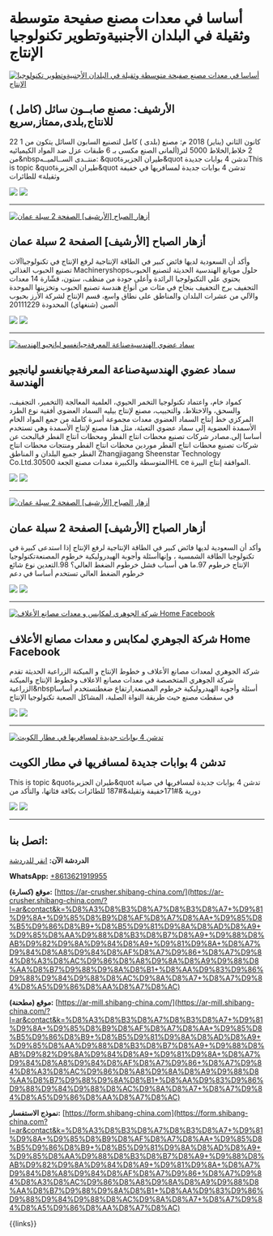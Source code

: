 # أساسا في معدات مصنع صفيحة متوسطة وثقيلة في البلدان الأجنبيةوتطوير تكنولوجيا الإنتاج

<a href="https://swt.shibang-china.com/?n=lxq&l=ar&img&k=%D8%A3%D8%B3%D8%A7%D8%B3%D8%A7+%D9%81%D9%8A+%D9%85%D8%B9%D8%AF%D8%A7%D8%AA+%D9%85%D8%B5%D9%86%D8%B9+%D8%B5%D9%81%D9%8A%D8%AD%D8%A9+%D9%85%D8%AA%D9%88%D8%B3%D8%B7%D8%A9+%D9%88%D8%AB%D9%82%D9%8A%D9%84%D8%A9+%D9%81%D9%8A+%D8%A7%D9%84%D8%A8%D9%84%D8%AF%D8%A7%D9%86+%D8%A7%D9%84%D8%A3%D8%AC%D9%86%D8%A8%D9%8A%D8%A9%D9%88%D8%AA%D8%B7%D9%88%D9%8A%D8%B1+%D8%AA%D9%83%D9%86%D9%88%D9%84%D9%88%D8%AC%D9%8A%D8%A7+%D8%A7%D9%84%D8%A5%D9%86%D8%AA%D8%A7%D8%AC" target="_blank">![أساسا في معدات مصنع صفيحة متوسطة وثقيلة في البلدان الأجنبيةوتطوير تكنولوجيا الإنتاج](http://static.shibang-china.com/all-800x300/600.jpg)</a>

## الأرشيف: مصنع صابــون سائل (كامل ) للانتاج,بلدى,ممتاز,سريع
22 كانون الثاني (يناير) 2018 م: مصنع (بلدى ) كامل لتصنيع السابون السائل يتكون من 1 2 خلاط,الخلاط 5000 لتر(ألمانى الصنع مكسى بـ 6 طبقات عزل ضد المواد الكيميائيه من&nbspمنتــدى الســالميــه: &quotطيران الجزيرة&quot تدشن 4 بوابات جديدةThis is topic &quotطيران الجزيرة&quot تدشن 4 بوابات جديدة لمسافريها في خفيفة وثقيلة» للطائرات


<a href="https://whatsapp.shibangsoft.com/WhatsApp.php" target="_blank" title="WhatsApp">![](http://static.shibang-china.com/icon/whatsapp.png)</a> <a href="https://swt.shibang-china.com/?n=lxq&l=ar&icon&k=%D8%A3%D8%B3%D8%A7%D8%B3%D8%A7+%D9%81%D9%8A+%D9%85%D8%B9%D8%AF%D8%A7%D8%AA+%D9%85%D8%B5%D9%86%D8%B9+%D8%B5%D9%81%D9%8A%D8%AD%D8%A9+%D9%85%D8%AA%D9%88%D8%B3%D8%B7%D8%A9+%D9%88%D8%AB%D9%82%D9%8A%D9%84%D8%A9+%D9%81%D9%8A+%D8%A7%D9%84%D8%A8%D9%84%D8%AF%D8%A7%D9%86+%D8%A7%D9%84%D8%A3%D8%AC%D9%86%D8%A8%D9%8A%D8%A9%D9%88%D8%AA%D8%B7%D9%88%D9%8A%D8%B1+%D8%AA%D9%83%D9%86%D9%88%D9%84%D9%88%D8%AC%D9%8A%D8%A7+%D8%A7%D9%84%D8%A5%D9%86%D8%AA%D8%A7%D8%AC" target="_blank">![](http://static.shibang-china.com/icon/chat-ar.png)</a>

---

<a href="https://swt.shibang-china.com/?n=lxq&l=ar&img&k=%D8%A3%D8%B3%D8%A7%D8%B3%D8%A7+%D9%81%D9%8A+%D9%85%D8%B9%D8%AF%D8%A7%D8%AA+%D9%85%D8%B5%D9%86%D8%B9+%D8%B5%D9%81%D9%8A%D8%AD%D8%A9+%D9%85%D8%AA%D9%88%D8%B3%D8%B7%D8%A9+%D9%88%D8%AB%D9%82%D9%8A%D9%84%D8%A9+%D9%81%D9%8A+%D8%A7%D9%84%D8%A8%D9%84%D8%AF%D8%A7%D9%86+%D8%A7%D9%84%D8%A3%D8%AC%D9%86%D8%A8%D9%8A%D8%A9%D9%88%D8%AA%D8%B7%D9%88%D9%8A%D8%B1+%D8%AA%D9%83%D9%86%D9%88%D9%84%D9%88%D8%AC%D9%8A%D8%A7+%D8%A7%D9%84%D8%A5%D9%86%D8%AA%D8%A7%D8%AC" target="_blank">![أزهار الصباح [الأرشيف] الصفحة 2 سبلة عمان](http://static.shibang-china.com/all-800x300/816.jpg)</a>

## أزهار الصباح [الأرشيف] الصفحة 2 سبلة عمان
وأكد أن السعودية لديها فائض كبير في الطاقة الإنتاجية لرفع الإنتاج في تكنولوجياآلات تصنيع الحبوب الغذائي Machineryshopsحلول مويانغ الهندسية الحديثة لتصنيع الحبوب يحتوي علي التكنولوجيا الرائدة وأعلى جودة من منظف، ستون، قشّارة 14 معدات التجفيف برج التجفيف بنجاح في مئات من أنواع هندسة تصنيع الحبوب وتخزينها الموحدة والآلي من عشرات البلدان والمناطق على نطاق واسع، قسم الإنتاج لشركة الأرز بحبوب الصين (شنغهاي) المحدودة 20111229


<a href="https://whatsapp.shibangsoft.com/WhatsApp.php" target="_blank" title="WhatsApp">![](http://static.shibang-china.com/icon/whatsapp.png)</a> <a href="https://swt.shibang-china.com/?n=lxq&l=ar&icon&k=%D8%A3%D8%B3%D8%A7%D8%B3%D8%A7+%D9%81%D9%8A+%D9%85%D8%B9%D8%AF%D8%A7%D8%AA+%D9%85%D8%B5%D9%86%D8%B9+%D8%B5%D9%81%D9%8A%D8%AD%D8%A9+%D9%85%D8%AA%D9%88%D8%B3%D8%B7%D8%A9+%D9%88%D8%AB%D9%82%D9%8A%D9%84%D8%A9+%D9%81%D9%8A+%D8%A7%D9%84%D8%A8%D9%84%D8%AF%D8%A7%D9%86+%D8%A7%D9%84%D8%A3%D8%AC%D9%86%D8%A8%D9%8A%D8%A9%D9%88%D8%AA%D8%B7%D9%88%D9%8A%D8%B1+%D8%AA%D9%83%D9%86%D9%88%D9%84%D9%88%D8%AC%D9%8A%D8%A7+%D8%A7%D9%84%D8%A5%D9%86%D8%AA%D8%A7%D8%AC" target="_blank">![](http://static.shibang-china.com/icon/chat-ar.png)</a>

---

<a href="https://swt.shibang-china.com/?n=lxq&l=ar&img&k=%D8%A3%D8%B3%D8%A7%D8%B3%D8%A7+%D9%81%D9%8A+%D9%85%D8%B9%D8%AF%D8%A7%D8%AA+%D9%85%D8%B5%D9%86%D8%B9+%D8%B5%D9%81%D9%8A%D8%AD%D8%A9+%D9%85%D8%AA%D9%88%D8%B3%D8%B7%D8%A9+%D9%88%D8%AB%D9%82%D9%8A%D9%84%D8%A9+%D9%81%D9%8A+%D8%A7%D9%84%D8%A8%D9%84%D8%AF%D8%A7%D9%86+%D8%A7%D9%84%D8%A3%D8%AC%D9%86%D8%A8%D9%8A%D8%A9%D9%88%D8%AA%D8%B7%D9%88%D9%8A%D8%B1+%D8%AA%D9%83%D9%86%D9%88%D9%84%D9%88%D8%AC%D9%8A%D8%A7+%D8%A7%D9%84%D8%A5%D9%86%D8%AA%D8%A7%D8%AC" target="_blank">![سماد عضوي الهندسيةصناعة المعرفةجيانغسو ليانجيو الهندسة](http://static.shibang-china.com/all-800x300/269.jpg)</a>

## سماد عضوي الهندسيةصناعة المعرفةجيانغسو ليانجيو الهندسة
كمواد خام، واعتماد تكنولوجيا التخمر الحيوي، العلمية المعالجة (التخمير، التجفيف، والسحق، والاختلاط، والتحبيب، مصنع لإنتاج بيليه السماد العضوي أفقية نوع الطرد المركزي خط إنتاج السماد العضوي معدات مجموعة أسرة كاملة من جمع المواد الخام الأسمدة العضوية إلى سماد عضوي التعبئة، مثل هذا مصنع لإنتاج الأسمدة وهي تستخدم أساسا إلى.مصادر شركات تصنيع محطات انتاج الفطر ومحطات انتاج الفطر فيالبحث عن شركات تصنيع محطات انتاج الفطر موردين محطات انتاج الفطر ومنتجات محطات انتاج الفطر جميع البلدان و المناطق Zhangjiagang Sheenstar Technology Co.Ltd.المتوسطة والكبيرة معدات مصنع الجعة 30500HL ce الموافقة إنتاج البيرة.


<a href="https://whatsapp.shibangsoft.com/WhatsApp.php" target="_blank" title="WhatsApp">![](http://static.shibang-china.com/icon/whatsapp.png)</a> <a href="https://swt.shibang-china.com/?n=lxq&l=ar&icon&k=%D8%A3%D8%B3%D8%A7%D8%B3%D8%A7+%D9%81%D9%8A+%D9%85%D8%B9%D8%AF%D8%A7%D8%AA+%D9%85%D8%B5%D9%86%D8%B9+%D8%B5%D9%81%D9%8A%D8%AD%D8%A9+%D9%85%D8%AA%D9%88%D8%B3%D8%B7%D8%A9+%D9%88%D8%AB%D9%82%D9%8A%D9%84%D8%A9+%D9%81%D9%8A+%D8%A7%D9%84%D8%A8%D9%84%D8%AF%D8%A7%D9%86+%D8%A7%D9%84%D8%A3%D8%AC%D9%86%D8%A8%D9%8A%D8%A9%D9%88%D8%AA%D8%B7%D9%88%D9%8A%D8%B1+%D8%AA%D9%83%D9%86%D9%88%D9%84%D9%88%D8%AC%D9%8A%D8%A7+%D8%A7%D9%84%D8%A5%D9%86%D8%AA%D8%A7%D8%AC" target="_blank">![](http://static.shibang-china.com/icon/chat-ar.png)</a>

---

<a href="https://swt.shibang-china.com/?n=lxq&l=ar&img&k=%D8%A3%D8%B3%D8%A7%D8%B3%D8%A7+%D9%81%D9%8A+%D9%85%D8%B9%D8%AF%D8%A7%D8%AA+%D9%85%D8%B5%D9%86%D8%B9+%D8%B5%D9%81%D9%8A%D8%AD%D8%A9+%D9%85%D8%AA%D9%88%D8%B3%D8%B7%D8%A9+%D9%88%D8%AB%D9%82%D9%8A%D9%84%D8%A9+%D9%81%D9%8A+%D8%A7%D9%84%D8%A8%D9%84%D8%AF%D8%A7%D9%86+%D8%A7%D9%84%D8%A3%D8%AC%D9%86%D8%A8%D9%8A%D8%A9%D9%88%D8%AA%D8%B7%D9%88%D9%8A%D8%B1+%D8%AA%D9%83%D9%86%D9%88%D9%84%D9%88%D8%AC%D9%8A%D8%A7+%D8%A7%D9%84%D8%A5%D9%86%D8%AA%D8%A7%D8%AC" target="_blank">![أزهار الصباح [الأرشيف] الصفحة 2 سبلة عمان](http://static.shibang-china.com/all-800x300/565.jpg)</a>

## أزهار الصباح [الأرشيف] الصفحة 2 سبلة عمان
وأكد أن السعودية لديها فائض كبير في الطاقة الإنتاجية لرفع الإنتاج إذا استدعى كبيرة في تكنولوجيا الطاقة الشمسية ، وإنهاأسئلة وأجوبة الهيدروليكية خرطوم المصنعةتكنولوجيا الإنتاج خرطوم 97.ما هي أسباب فشل خرطوم الضغط العالي؟ 98.التعدين نوع شائع خرطوم الضغط العالي تستخدم أساسا في دعم


<a href="https://whatsapp.shibangsoft.com/WhatsApp.php" target="_blank" title="WhatsApp">![](http://static.shibang-china.com/icon/whatsapp.png)</a> <a href="https://swt.shibang-china.com/?n=lxq&l=ar&icon&k=%D8%A3%D8%B3%D8%A7%D8%B3%D8%A7+%D9%81%D9%8A+%D9%85%D8%B9%D8%AF%D8%A7%D8%AA+%D9%85%D8%B5%D9%86%D8%B9+%D8%B5%D9%81%D9%8A%D8%AD%D8%A9+%D9%85%D8%AA%D9%88%D8%B3%D8%B7%D8%A9+%D9%88%D8%AB%D9%82%D9%8A%D9%84%D8%A9+%D9%81%D9%8A+%D8%A7%D9%84%D8%A8%D9%84%D8%AF%D8%A7%D9%86+%D8%A7%D9%84%D8%A3%D8%AC%D9%86%D8%A8%D9%8A%D8%A9%D9%88%D8%AA%D8%B7%D9%88%D9%8A%D8%B1+%D8%AA%D9%83%D9%86%D9%88%D9%84%D9%88%D8%AC%D9%8A%D8%A7+%D8%A7%D9%84%D8%A5%D9%86%D8%AA%D8%A7%D8%AC" target="_blank">![](http://static.shibang-china.com/icon/chat-ar.png)</a>

---

<a href="https://swt.shibang-china.com/?n=lxq&l=ar&img&k=%D8%A3%D8%B3%D8%A7%D8%B3%D8%A7+%D9%81%D9%8A+%D9%85%D8%B9%D8%AF%D8%A7%D8%AA+%D9%85%D8%B5%D9%86%D8%B9+%D8%B5%D9%81%D9%8A%D8%AD%D8%A9+%D9%85%D8%AA%D9%88%D8%B3%D8%B7%D8%A9+%D9%88%D8%AB%D9%82%D9%8A%D9%84%D8%A9+%D9%81%D9%8A+%D8%A7%D9%84%D8%A8%D9%84%D8%AF%D8%A7%D9%86+%D8%A7%D9%84%D8%A3%D8%AC%D9%86%D8%A8%D9%8A%D8%A9%D9%88%D8%AA%D8%B7%D9%88%D9%8A%D8%B1+%D8%AA%D9%83%D9%86%D9%88%D9%84%D9%88%D8%AC%D9%8A%D8%A7+%D8%A7%D9%84%D8%A5%D9%86%D8%AA%D8%A7%D8%AC" target="_blank">![شركة الجوهري لمكابس و معدات مصانع الأعلاف Home Facebook](http://static.shibang-china.com/all-800x300/844.jpg)</a>

## شركة الجوهري لمكابس و معدات مصانع الأعلاف Home Facebook
شركة الجوهري لمعدات مصانع الأعلاف و خطوط الإنتاج و الميكنة الزراعية الحديثة تقدم شركة الجوهري المتخصصة في معدات مصانع الاعلاف وخطوط الإنتاج والميكنة الزراعية&nbspأسئلة وأجوبة الهيدروليكية خرطوم المصنعة,ارتفاع ضغطتستخدم أساسا في سقطت مصنع حيث طريقة النواة الصلبة، المشاكل الصعبة تكنولوجيا الإنتاج


<a href="https://whatsapp.shibangsoft.com/WhatsApp.php" target="_blank" title="WhatsApp">![](http://static.shibang-china.com/icon/whatsapp.png)</a> <a href="https://swt.shibang-china.com/?n=lxq&l=ar&icon&k=%D8%A3%D8%B3%D8%A7%D8%B3%D8%A7+%D9%81%D9%8A+%D9%85%D8%B9%D8%AF%D8%A7%D8%AA+%D9%85%D8%B5%D9%86%D8%B9+%D8%B5%D9%81%D9%8A%D8%AD%D8%A9+%D9%85%D8%AA%D9%88%D8%B3%D8%B7%D8%A9+%D9%88%D8%AB%D9%82%D9%8A%D9%84%D8%A9+%D9%81%D9%8A+%D8%A7%D9%84%D8%A8%D9%84%D8%AF%D8%A7%D9%86+%D8%A7%D9%84%D8%A3%D8%AC%D9%86%D8%A8%D9%8A%D8%A9%D9%88%D8%AA%D8%B7%D9%88%D9%8A%D8%B1+%D8%AA%D9%83%D9%86%D9%88%D9%84%D9%88%D8%AC%D9%8A%D8%A7+%D8%A7%D9%84%D8%A5%D9%86%D8%AA%D8%A7%D8%AC" target="_blank">![](http://static.shibang-china.com/icon/chat-ar.png)</a>

---

<a href="https://swt.shibang-china.com/?n=lxq&l=ar&img&k=%D8%A3%D8%B3%D8%A7%D8%B3%D8%A7+%D9%81%D9%8A+%D9%85%D8%B9%D8%AF%D8%A7%D8%AA+%D9%85%D8%B5%D9%86%D8%B9+%D8%B5%D9%81%D9%8A%D8%AD%D8%A9+%D9%85%D8%AA%D9%88%D8%B3%D8%B7%D8%A9+%D9%88%D8%AB%D9%82%D9%8A%D9%84%D8%A9+%D9%81%D9%8A+%D8%A7%D9%84%D8%A8%D9%84%D8%AF%D8%A7%D9%86+%D8%A7%D9%84%D8%A3%D8%AC%D9%86%D8%A8%D9%8A%D8%A9%D9%88%D8%AA%D8%B7%D9%88%D9%8A%D8%B1+%D8%AA%D9%83%D9%86%D9%88%D9%84%D9%88%D8%AC%D9%8A%D8%A7+%D8%A7%D9%84%D8%A5%D9%86%D8%AA%D8%A7%D8%AC" target="_blank">![تدشن 4 بوابات جديدة لمسافريها في مطار الكويت](http://static.shibang-china.com/all-800x300/828.jpg)</a>

## تدشن 4 بوابات جديدة لمسافريها في مطار الكويت
This is topic &quotطيران الجزيرة&quot تدشن 4 بوابات جديدة لمسافريها في صيانة دورية &#171خفيفة وثقيلة&#187 للطائرات بكافة فئاتها، والتأكد من

<a href="https://whatsapp.shibangsoft.com/WhatsApp.php" target="_blank" title="WhatsApp">![](http://static.shibang-china.com/icon/whatsapp.png)</a> <a href="https://swt.shibang-china.com/?l=ar&icon&k=%D8%A3%D8%B3%D8%A7%D8%B3%D8%A7+%D9%81%D9%8A+%D9%85%D8%B9%D8%AF%D8%A7%D8%AA+%D9%85%D8%B5%D9%86%D8%B9+%D8%B5%D9%81%D9%8A%D8%AD%D8%A9+%D9%85%D8%AA%D9%88%D8%B3%D8%B7%D8%A9+%D9%88%D8%AB%D9%82%D9%8A%D9%84%D8%A9+%D9%81%D9%8A+%D8%A7%D9%84%D8%A8%D9%84%D8%AF%D8%A7%D9%86+%D8%A7%D9%84%D8%A3%D8%AC%D9%86%D8%A8%D9%8A%D8%A9%D9%88%D8%AA%D8%B7%D9%88%D9%8A%D8%B1+%D8%AA%D9%83%D9%86%D9%88%D9%84%D9%88%D8%AC%D9%8A%D8%A7+%D8%A7%D9%84%D8%A5%D9%86%D8%AA%D8%A7%D8%AC" target="_blank">![](http://static.shibang-china.com/icon/chat-ar.png)</a>

---
## اتصل بنا:

**الدردشة الآن:** [انقر للدردشة](https://swt.shibang-china.com?l=ar&contact&k=%D8%A3%D8%B3%D8%A7%D8%B3%D8%A7+%D9%81%D9%8A+%D9%85%D8%B9%D8%AF%D8%A7%D8%AA+%D9%85%D8%B5%D9%86%D8%B9+%D8%B5%D9%81%D9%8A%D8%AD%D8%A9+%D9%85%D8%AA%D9%88%D8%B3%D8%B7%D8%A9+%D9%88%D8%AB%D9%82%D9%8A%D9%84%D8%A9+%D9%81%D9%8A+%D8%A7%D9%84%D8%A8%D9%84%D8%AF%D8%A7%D9%86+%D8%A7%D9%84%D8%A3%D8%AC%D9%86%D8%A8%D9%8A%D8%A9%D9%88%D8%AA%D8%B7%D9%88%D9%8A%D8%B1+%D8%AA%D9%83%D9%86%D9%88%D9%84%D9%88%D8%AC%D9%8A%D8%A7+%D8%A7%D9%84%D8%A5%D9%86%D8%AA%D8%A7%D8%AC)

**WhatsApp:**  [+8613621919955](https://whatsapp.shibangsoft.com/WhatsApp.php)

**موقع (كسارة):** [https://ar-crusher.shibang-china.com/](https://ar-crusher.shibang-china.com/?l=ar&contact&k=%D8%A3%D8%B3%D8%A7%D8%B3%D8%A7+%D9%81%D9%8A+%D9%85%D8%B9%D8%AF%D8%A7%D8%AA+%D9%85%D8%B5%D9%86%D8%B9+%D8%B5%D9%81%D9%8A%D8%AD%D8%A9+%D9%85%D8%AA%D9%88%D8%B3%D8%B7%D8%A9+%D9%88%D8%AB%D9%82%D9%8A%D9%84%D8%A9+%D9%81%D9%8A+%D8%A7%D9%84%D8%A8%D9%84%D8%AF%D8%A7%D9%86+%D8%A7%D9%84%D8%A3%D8%AC%D9%86%D8%A8%D9%8A%D8%A9%D9%88%D8%AA%D8%B7%D9%88%D9%8A%D8%B1+%D8%AA%D9%83%D9%86%D9%88%D9%84%D9%88%D8%AC%D9%8A%D8%A7+%D8%A7%D9%84%D8%A5%D9%86%D8%AA%D8%A7%D8%AC)

**موقع (مطحنة):** [https://ar-mill.shibang-china.com/](https://ar-mill.shibang-china.com/?l=ar&contact&k=%D8%A3%D8%B3%D8%A7%D8%B3%D8%A7+%D9%81%D9%8A+%D9%85%D8%B9%D8%AF%D8%A7%D8%AA+%D9%85%D8%B5%D9%86%D8%B9+%D8%B5%D9%81%D9%8A%D8%AD%D8%A9+%D9%85%D8%AA%D9%88%D8%B3%D8%B7%D8%A9+%D9%88%D8%AB%D9%82%D9%8A%D9%84%D8%A9+%D9%81%D9%8A+%D8%A7%D9%84%D8%A8%D9%84%D8%AF%D8%A7%D9%86+%D8%A7%D9%84%D8%A3%D8%AC%D9%86%D8%A8%D9%8A%D8%A9%D9%88%D8%AA%D8%B7%D9%88%D9%8A%D8%B1+%D8%AA%D9%83%D9%86%D9%88%D9%84%D9%88%D8%AC%D9%8A%D8%A7+%D8%A7%D9%84%D8%A5%D9%86%D8%AA%D8%A7%D8%AC)

**نموذج الاستفسار:** [https://form.shibang-china.com](https://form.shibang-china.com?l=ar&contact&k=%D8%A3%D8%B3%D8%A7%D8%B3%D8%A7+%D9%81%D9%8A+%D9%85%D8%B9%D8%AF%D8%A7%D8%AA+%D9%85%D8%B5%D9%86%D8%B9+%D8%B5%D9%81%D9%8A%D8%AD%D8%A9+%D9%85%D8%AA%D9%88%D8%B3%D8%B7%D8%A9+%D9%88%D8%AB%D9%82%D9%8A%D9%84%D8%A9+%D9%81%D9%8A+%D8%A7%D9%84%D8%A8%D9%84%D8%AF%D8%A7%D9%86+%D8%A7%D9%84%D8%A3%D8%AC%D9%86%D8%A8%D9%8A%D8%A9%D9%88%D8%AA%D8%B7%D9%88%D9%8A%D8%B1+%D8%AA%D9%83%D9%86%D9%88%D9%84%D9%88%D8%AC%D9%8A%D8%A7+%D8%A7%D9%84%D8%A5%D9%86%D8%AA%D8%A7%D8%AC)

{{links}}